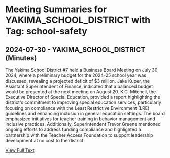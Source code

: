 # Meeting Summaries for YAKIMA_SCHOOL_DISTRICT with Tag: school-safety

## 2024-07-30 - YAKIMA_SCHOOL_DISTRICT (Minutes)

The Yakima School District #7 held a Business Board Meeting on July 30, 2024, where a preliminary budget for the 2024-25 school year was discussed, revealing a projected deficit of $3 million. Jake Kuper, the Assistant Superintendent of Finance, indicated that a balanced budget would be presented at the next meeting on August 20. K.C. Mitchell, the Executive Director of Special Education, provided a report highlighting the district's commitment to improving special education services, particularly focusing on compliance with the Least Restrictive Environment (LRE) guidelines and enhancing inclusion in general education settings. The board emphasized initiatives for teacher training in behavior management and inclusive practices. Additionally, Superintendent Trevor Greene mentioned ongoing efforts to address funding compliance and highlighted a partnership with the Teacher Access Foundation to support leadership development at no cost to the district.

[View Full Text](https://raw.githubusercontent.com/VoronoiPerspectives/WashingtonStateSchoolBoardExplorer/refs/heads/main/data/countries/usa/states/wa/counties/yakima/school_boards/yakima_school_district/2024/processed/2024-07-30-minutes.txt)

